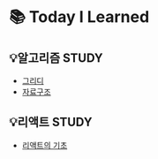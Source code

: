# 📚 Today I Learned

## 💡알고리즘 STUDY
- [그리디](https://github.com/6uamy/TIL/tree/main/Algorithm/%EA%B7%B8%EB%A6%AC%EB%94%94)
- [자료구조](https://github.com/6uamy/TIL/tree/main/Algorithm/%EC%9E%90%EB%A3%8C%EA%B5%AC%EC%A1%B0)

## 💡리액트 STUDY
- [리액트의 기초](https://github.com/6uamy/TIL/tree/main/%EB%A6%AC%EC%95%A1%ED%8A%B8)
